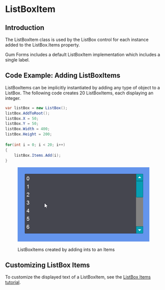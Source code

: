 # ListBoxItem

## Introduction

The ListBoxItem class is used by the ListBox control for each instance added to the ListBox.Items property.

Gum Forms includes a default ListBoxItem implementation which includes a single label.

## Code Example: Adding ListBoxItems

ListBoxItems can be implicitly instantiated by adding any type of object to a ListBox. The following code creates 20 ListBoxItems, each displaying an integer.

```csharp
var listBox = new ListBox();
listBox.AddToRoot();
listBox.X = 50;
listBox.Y = 50;
listBox.Width = 400;
listBox.Height = 200;

for(int i = 0; i < 20; i++)
{
    listBox.Items.Add(i);
}
```

<figure><img src="../../../../.gitbook/assets/13_09 10 37.gif" alt=""><figcaption><p>ListBoxItems created by adding ints to an Items</p></figcaption></figure>

## Customizing ListBox Items

To customize the displayed text of a ListBoxItem, see the [ListBox Items tutorial](../../tutorials/code-only-gum-forms-tutorial/listbox-items.md).


